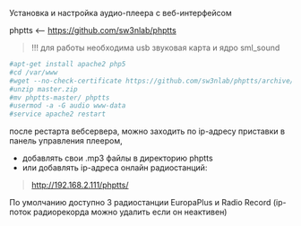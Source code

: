 Установка и настройка аудио-плеера с веб-интерфейсом

phptts <-- https://github.com/sw3nlab/phptts

> !!! для работы необходима usb звуковая карта и ядро sml_sound

```php
#apt-get install apache2 php5
#cd /var/www
#wget --no-check-certificate https://github.com/sw3nlab/phptts/archive/refs/heads/master.zip
#unzip master.zip
#mv phptts-master/ phptts
#usermod -a -G audio www-data
#service apache2 restart
```

после рестарта вебсервера, можно заходить по ip-адресу приставки в панель управления плеером,
+ добавлять свои .mp3 файлы в директорию phptts 
+ или добавлять ip-адреса онлайн радиостанций:
>http://192.168.2.111/phptts/

По умолчанию доступно 3 радиостанции EuropaPlus и Radio Record (ip-поток радиорекорда можно удалить если он неактивен)
